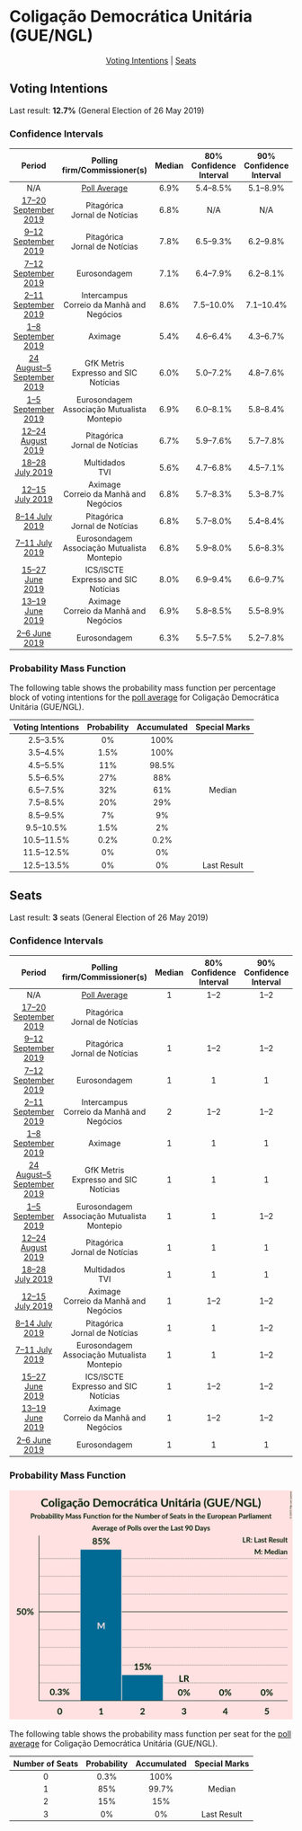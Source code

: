 # Coligação Democrática Unitária (GUE/NGL)

<p align="center"><a href="#voting-intentions">Voting Intentions</a> | <a href="#seats">Seats</a></p>

## Voting Intentions

Last result: **12.7%** (General Election of 26 May 2019)

### Confidence Intervals

| Period     | Polling firm/Commissioner(s) | Median | 80% Confidence Interval | 90% Confidence Interval | 95% Confidence Interval | 99% Confidence Interval |
|:----------:|:----------------:|:-----------:|:-----------------------:|:-----------------------:|:-----------------------:|:-----------------------:|
| N/A | [Poll Average](average.html) | 6.9% | 5.4–8.5% | 5.1–8.9% | 4.7–9.3% | 4.2–10.1% |
| [17–20 September 2019](2019-09-20-Pitagórica.html) | Pitagórica <br> Jornal de Notícias | 6.8% | N/A | N/A | N/A | N/A |
| [9–12 September 2019](2019-09-12-Pitagórica.html) | Pitagórica <br> Jornal de Notícias | 7.8% | 6.5–9.3% | 6.2–9.8% | 5.9–10.2% | 5.3–11.0% |
| [7–12 September 2019](2019-09-12-Eurosondagem.html) | Eurosondagem | 7.1% | 6.4–7.9% | 6.2–8.1% | 6.0–8.3% | 5.7–8.7% |
| [2–11 September 2019](2019-09-11-Intercampus.html) | Intercampus <br> Correio da Manhã and Negócios | 8.6% | 7.5–10.0% | 7.1–10.4% | 6.9–10.8% | 6.3–11.5% |
| [1–8 September 2019](2019-09-08-Aximage.html) | Aximage | 5.4% | 4.6–6.4% | 4.3–6.7% | 4.1–7.0% | 3.8–7.5% |
| [24 August–5 September 2019](2019-09-05-GfKMetris.html) | GfK Metris <br> Expresso and SIC Notícias | 6.0% | 5.0–7.2% | 4.8–7.6% | 4.5–7.9% | 4.1–8.5% |
| [1–5 September 2019](2019-09-05-Eurosondagem.html) | Eurosondagem <br> Associação Mutualista Montepio | 6.9% | 6.0–8.1% | 5.8–8.4% | 5.5–8.7% | 5.1–9.3% |
| [12–24 August 2019](2019-08-24-Pitagórica.html) | Pitagórica <br> Jornal de Notícias | 6.7% | 5.9–7.6% | 5.7–7.8% | 5.5–8.1% | 5.2–8.5% |
| [18–28 July 2019](2019-07-28-Multidados.html) | Multidados <br> TVI | 5.6% | 4.7–6.8% | 4.5–7.1% | 4.2–7.5% | 3.8–8.1% |
| [12–15 July 2019](2019-07-15-Aximage.html) | Aximage <br> Correio da Manhã and Negócios | 6.8% | 5.7–8.3% | 5.3–8.7% | 5.1–9.1% | 4.6–9.9% |
| [8–14 July 2019](2019-07-14-Pitagórica.html) | Pitagórica <br> Jornal de Notícias | 6.8% | 5.7–8.0% | 5.4–8.4% | 5.2–8.7% | 4.8–9.4% |
| [7–11 July 2019](2019-07-11-Eurosondagem.html) | Eurosondagem <br> Associação Mutualista Montepio | 6.8% | 5.9–8.0% | 5.6–8.3% | 5.4–8.6% | 5.0–9.1% |
| [15–27 June 2019](2019-06-27-ICSISCTE.html) | ICS/ISCTE <br> Expresso and SIC Notícias | 8.0% | 6.9–9.4% | 6.6–9.7% | 6.3–10.1% | 5.8–10.8% |
| [13–19 June 2019](2019-06-19-Aximage.html) | Aximage <br> Correio da Manhã and Negócios | 6.9% | 5.8–8.5% | 5.5–8.9% | 5.2–9.3% | 4.7–10.0% |
| [2–6 June 2019](2019-06-06-Eurosondagem.html) | Eurosondagem | 6.3% | 5.5–7.5% | 5.2–7.8% | 5.0–8.0% | 4.6–8.6% |

### Probability Mass Function

The following table shows the probability mass function per percentage block of voting intentions for the [poll average](average.html) for Coligação Democrática Unitária (GUE/NGL).

| Voting Intentions | Probability | Accumulated | Special Marks |
|:-----------------:|:-----------:|:-----------:|:-------------:|
| 2.5–3.5% | 0% | 100% |  |
| 3.5–4.5% | 1.5% | 100% |  |
| 4.5–5.5% | 11% | 98.5% |  |
| 5.5–6.5% | 27% | 88% |  |
| 6.5–7.5% | 32% | 61% | Median |
| 7.5–8.5% | 20% | 29% |  |
| 8.5–9.5% | 7% | 9% |  |
| 9.5–10.5% | 1.5% | 2% |  |
| 10.5–11.5% | 0.2% | 0.2% |  |
| 11.5–12.5% | 0% | 0% |  |
| 12.5–13.5% | 0% | 0% | Last Result |


## Seats

Last result: **3** seats (General Election of 26 May 2019)

### Confidence Intervals

| Period     | Polling firm/Commissioner(s) | Median | 80% Confidence Interval | 90% Confidence Interval | 95% Confidence Interval | 99% Confidence Interval |
|:----------:|:----------------:|:------:|:-----------------------:|:-----------------------:|:-----------------------:|:-----------------------:|
| N/A | [Poll Average](average.html) | 1 | 1–2 | 1–2 | 1–2 | 1–2 |
| [17–20 September 2019](2019-09-20-Pitagórica.html) | Pitagórica <br> Jornal de Notícias |  |  |  |  |  |
| [9–12 September 2019](2019-09-12-Pitagórica.html) | Pitagórica <br> Jornal de Notícias | 1 | 1–2 | 1–2 | 1–2 | 1–2 |
| [7–12 September 2019](2019-09-12-Eurosondagem.html) | Eurosondagem | 1 | 1 | 1 | 1 | 1–2 |
| [2–11 September 2019](2019-09-11-Intercampus.html) | Intercampus <br> Correio da Manhã and Negócios | 2 | 1–2 | 1–2 | 1–2 | 1–2 |
| [1–8 September 2019](2019-09-08-Aximage.html) | Aximage | 1 | 1 | 1 | 1 | 0–1 |
| [24 August–5 September 2019](2019-09-05-GfKMetris.html) | GfK Metris <br> Expresso and SIC Notícias | 1 | 1 | 1 | 1 | 0–2 |
| [1–5 September 2019](2019-09-05-Eurosondagem.html) | Eurosondagem <br> Associação Mutualista Montepio | 1 | 1 | 1–2 | 1–2 | 1–2 |
| [12–24 August 2019](2019-08-24-Pitagórica.html) | Pitagórica <br> Jornal de Notícias | 1 | 1 | 1 | 1 | 1–2 |
| [18–28 July 2019](2019-07-28-Multidados.html) | Multidados <br> TVI | 1 | 1 | 1 | 1 | 0–1 |
| [12–15 July 2019](2019-07-15-Aximage.html) | Aximage <br> Correio da Manhã and Negócios | 1 | 1–2 | 1–2 | 1–2 | 1–2 |
| [8–14 July 2019](2019-07-14-Pitagórica.html) | Pitagórica <br> Jornal de Notícias | 1 | 1 | 1–2 | 1–2 | 1–2 |
| [7–11 July 2019](2019-07-11-Eurosondagem.html) | Eurosondagem <br> Associação Mutualista Montepio | 1 | 1 | 1–2 | 1–2 | 1–2 |
| [15–27 June 2019](2019-06-27-ICSISCTE.html) | ICS/ISCTE <br> Expresso and SIC Notícias | 1 | 1–2 | 1–2 | 1–2 | 1–2 |
| [13–19 June 2019](2019-06-19-Aximage.html) | Aximage <br> Correio da Manhã and Negócios | 1 | 1–2 | 1–2 | 1–2 | 1–2 |
| [2–6 June 2019](2019-06-06-Eurosondagem.html) | Eurosondagem | 1 | 1 | 1 | 1 | 1–2 |

### Probability Mass Function

![Graph with seats probability mass function not yet produced](average-seats-pmf-coligaçãodemocráticaunitáriaguengl.png "Seats Probability Mass Function")

The following table shows the probability mass function per seat for the [poll average](average.html) for Coligação Democrática Unitária (GUE/NGL).

| Number of Seats | Probability | Accumulated | Special Marks |
|:---------------:|:-----------:|:-----------:|:-------------:|
| 0 | 0.3% | 100% |  |
| 1 | 85% | 99.7% | Median |
| 2 | 15% | 15% |  |
| 3 | 0% | 0% | Last Result |


